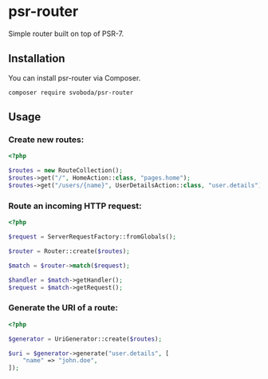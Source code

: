 # psr-router

Simple router built on top of PSR-7.

## Installation

You can install psr-router via Composer.

    composer require svoboda/psr-router

## Usage

### Create new routes:

```php
<?php

$routes = new RouteCollection();
$routes->get("/", HomeAction::class, "pages.home");
$routes->get("/users/{name}", UserDetailsAction::class, "user.details");
```

### Route an incoming HTTP request:

```php
<?php

$request = ServerRequestFactory::fromGlobals();

$router = Router::create($routes);

$match = $router->match($request);

$handler = $match->getHandler();
$request = $match->getRequest();
```

### Generate the URI of a route:

```php
<?php

$generator = UriGenerator::create($routes);

$uri = $generator->generate("user.details", [
    "name" => "john.doe",
]);
```
